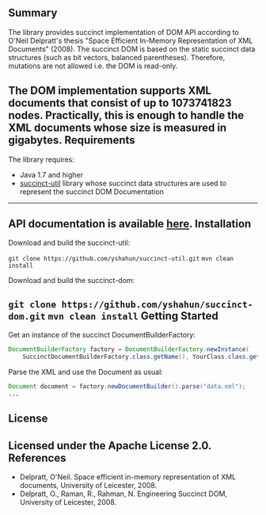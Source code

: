 Summary
-----------
The library provides succinct implementation of DOM API according to O'Neil Delpratt's thesis
"Space Efficient In-Memory Representation of XML Documents" (2008). The succinct DOM is based on the static succinct data structures (such as bit vectors, balanced parentheses). Therefore, mutations are not allowed i.e. the DOM is read-only.

The DOM implementation supports XML documents that consist of up to 1073741823 nodes. Practically, this is enough to handle the XML documents whose size is measured in gigabytes.
Requirements
------------
The library requires:

 - Java 1.7 and higher
 - [succinct-util](https://github.com/yshahun/succinct-util) library whose succinct data structures are used to represent the succinct DOM
Documentation
-------------
API documentation is available [here](http://yshahun.github.io/succinct-dom/apidocs/index.html).
Installation
------------
Download and build the succinct-util:

`git clone https://github.com/yshahun/succinct-util.git`
`mvn clean install`

Download and build the succinct-dom:

`git clone https://github.com/yshahun/succinct-dom.git`
`mvn clean install`
Getting Started
---------------
Get an instance of the succinct DocumentBuilderFactory:
```java
DocumentBuilderFactory factory = DocumentBuilderFactory.newInstance(
    SuccinctDocumentBuilderFactory.class.getName(), YourClass.class.getClassLoader());
```
Parse the XML and use the Document as usual:
```java
Document document = factory.newDocumentBuilder().parse("data.xml");
...
```
License
-------
Licensed under the Apache License 2.0.
References
----------
- Delpratt, O'Neil. Space efficient in-memory representation of XML documents, University of Leicester, 2008.
- Delpratt, O., Raman, R., Rahman, N. Engineering Succinct DOM, University of Leicester, 2008.
